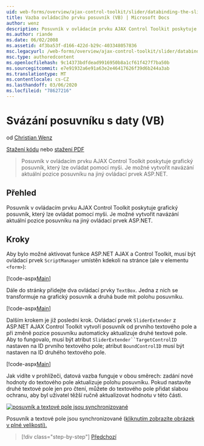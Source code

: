 ```yaml
---
uid: web-forms/overview/ajax-control-toolkit/slider/databinding-the-slider-control-vb
title: Vazba ovládacího prvku posuvník (VB) | Microsoft Docs
author: wenz
description: Posuvník v ovládacím prvku AJAX Control Toolkit poskytuje grafický posuvník, který lze ovládat pomocí myši. Je možné vytvořit vazby aktuální Positio...
ms.author: riande
ms.date: 06/02/2008
ms.assetid: 4f3ba53f-d166-422d-b29c-403348057836
msc.legacyurl: /web-forms/overview/ajax-control-toolkit/slider/databinding-the-slider-control-vb
msc.type: authoredcontent
ms.openlocfilehash: 9c14373bdfdead9916950b8a1cf61f427f7ba50b
ms.sourcegitcommit: e7e91932a6e91a63e2e46417626f39d6b244a3ab
ms.translationtype: MT
ms.contentlocale: cs-CZ
ms.lasthandoff: 03/06/2020
ms.locfileid: "78627216"
---
```

# <a name="databinding-the-slider-control-vb"></a>Svázání posuvníku s daty (VB)

od [Christian Wenz](https://github.com/wenz)

[Stažení kódu](https://download.microsoft.com/download/9/3/f/93f8daea-bebd-4821-833b-95205389c7d0/Slider0.vb.zip) nebo [stažení PDF](https://download.microsoft.com/download/2/d/c/2dc10e34-6983-41d4-9c08-f78f5387d32b/slider0VB.pdf)

> Posuvník v ovládacím prvku AJAX Control Toolkit poskytuje grafický posuvník, který lze ovládat pomocí myši. Je možné vytvořit navázání aktuální pozice posuvníku na jiný ovládací prvek ASP.NET.

## <a name="overview"></a>Přehled

Posuvník v ovládacím prvku AJAX Control Toolkit poskytuje grafický posuvník, který lze ovládat pomocí myši. Je možné vytvořit navázání aktuální pozice posuvníku na jiný ovládací prvek ASP.NET.

## <a name="steps"></a>Kroky

Aby bylo možné aktivovat funkce ASP.NET AJAX a Control Toolkit, musí být ovládací prvek `ScriptManager` umístěn kdekoli na stránce (ale v elementu `<form>`):

[!code-aspx[Main](databinding-the-slider-control-vb/samples/sample1.aspx)]

Dále do stránky přidejte dva ovládací prvky `TextBox`. Jedna z nich se transformuje na grafický posuvník a druhá bude mít polohu posuvníku.

[!code-aspx[Main](databinding-the-slider-control-vb/samples/sample2.aspx)]

Dalším krokem je již poslední krok. Ovládací prvek `SliderExtender` z ASP.NET AJAX Control Toolkit vytvoří posuvník od prvního textového pole a při změně pozice posuvníku automaticky aktualizuje druhé textové pole. Aby to fungovalo, musí být atribut `SliderExtender``TargetControlID` nastaven na ID prvního textového pole; atribut `BoundControlID` musí být nastaven na ID druhého textového pole.

[!code-aspx[Main](databinding-the-slider-control-vb/samples/sample3.aspx)]

Jak vidíte v prohlížeči, datová vazba funguje v obou směrech: zadání nové hodnoty do textového pole aktualizuje polohu posuvníku. Pokud nastavíte druhé textové pole jen pro čtení, můžete do textového pole přidat slabou ochranu, aby byl uživatel těžší ručně aktualizovat hodnotu v této části.

[![posuvník a textové pole jsou synchronizované](databinding-the-slider-control-vb/_static/image2.png)](databinding-the-slider-control-vb/_static/image1.png)

Posuvník a textové pole jsou synchronizované ([kliknutím zobrazíte obrázek v plné velikosti).](databinding-the-slider-control-vb/_static/image3.png)

> [!div class="step-by-step"]
> [Předchozí](using-the-slider-control-with-auto-postback-vb.md)
